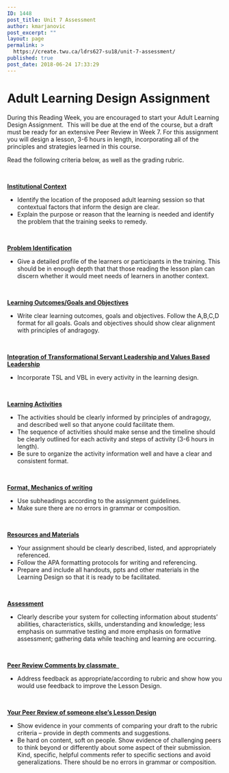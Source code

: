 ```yaml
---
ID: 1448
post_title: Unit 7 Assessment
author: kmarjanovic
post_excerpt: ""
layout: page
permalink: >
  https://create.twu.ca/ldrs627-su18/unit-7-assessment/
published: true
post_date: 2018-06-24 17:33:29
---
```

<h1>Adult Learning Design Assignment</h1>

During this Reading Week, you are encouraged to start your Adult Learning Design Assignment.  This will be due at the end of the course, but a draft must be ready for an extensive Peer Review in Week 7. For this assignment you will design a lesson, 3-6 hours in length, incorporating all of the principles and strategies learned in this course.

Read the following criteria below, as well as the grading rubric.

&nbsp;

<strong><u>Institutional Context </u></strong>

<ul>
    <li>Identify the location of the proposed adult learning session so that contextual factors that inform the design are clear.</li>
    <li>Explain the purpose or reason that the learning is needed and identify the problem that the training seeks to remedy.</li>
</ul>

&nbsp;

<strong><u>Problem Identification</u></strong>

<ul>
    <li>Give a detailed profile of the learners or participants in the training. This should be in enough depth that that those reading the lesson plan can discern whether it would meet needs of learners in another context.</li>
</ul>

&nbsp;

<strong><u>Learning Outcomes/Goals and Objectives </u></strong>

<ul>
    <li>Write clear learning outcomes, goals and objectives. Follow the A,B,C,D format for all goals. Goals and objectives should show clear alignment with principles of andragogy.</li>
</ul>

&nbsp;

<strong><u>Integration of Transformational Servant Leadership and Values Based Leadership</u></strong>

<ul>
    <li>Incorporate TSL and VBL in every activity in the learning design.</li>
</ul>

&nbsp;

<strong><u>Learning Activities </u></strong>

<ul>
    <li>The activities should be clearly informed by principles of andragogy, and described well so that anyone could facilitate them.</li>
    <li>The sequence of activities should make sense and the timeline should be clearly outlined for each activity and steps of activity (3-6 hours in length).</li>
    <li>Be sure to organize the activity information well and have a clear and consistent format.</li>
</ul>

&nbsp;

<strong><u>Format, Mechanics of writing </u></strong>

<ul>
    <li>Use subheadings according to the assignment guidelines.</li>
    <li>Make sure there are no errors in grammar or composition.</li>
</ul>

&nbsp;

<strong><u>Resources and Materials </u></strong>

<ul>
    <li>Your assignment should be clearly described, listed, and appropriately referenced.</li>
    <li>Follow the APA formatting protocols for writing and referencing.</li>
    <li>Prepare and include all handouts, ppts and other materials in the Learning Design so that it is ready to be facilitated.</li>
</ul>

&nbsp;

<strong><u>Assessment </u></strong>

<ul>
    <li>Clearly describe your system for collecting information about students’ abilities, characteristics, skills, understanding and knowledge; less emphasis on summative testing and more emphasis on formative assessment; gathering data while teaching and learning are occurring.</li>
</ul>

&nbsp;

<strong><u>Peer Review Comments by classmate  </u></strong>

<ul>
    <li>Address feedback as appropriate/according to rubric and show how you would use feedback to improve the Lesson Design.</li>
</ul>

&nbsp;

<strong><u>Your Peer Review of someone else’s Lesson Design</u></strong>

<ul>
    <li>Show evidence in your comments of comparing your draft to the rubric criteria – provide in depth comments and suggestions.</li>
    <li>Be hard on content, soft on people. Show evidence of challenging peers to think beyond or differently about some aspect of their submission. Kind, specific, helpful comments refer to specific sections and avoid generalizations. There should be no errors in grammar or composition.</li>
</ul>

&nbsp;
